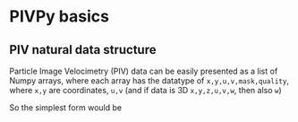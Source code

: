 # PIVPy basics

## PIV natural data structure

Particle Image Velocimetry (PIV) data can be easily presented as a list of Numpy arrays, 
where each array has the datatype of `x,y,u,v,mask,quality`, where `x,y` are coordinates, 
`u,v` (and if data is 3D `x,y,z,u,v,w`, then also `w`)

So the simplest form would be 

